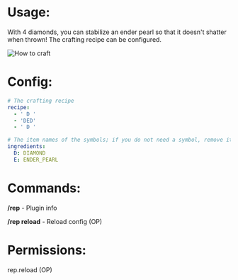 # Usage:
With 4 diamonds, you can stabilize an ender pearl so that it doesn't shatter when thrown! The crafting recipe can be configured.

![How to craft](https://i.imgur.com/kQp3CPp.png)  

# Config:
```yaml
# The crafting recipe
recipe:
  - ' D '
  - 'DED'
  - ' D '

# The item names of the symbols; if you do not need a symbol, remove it or it will error
ingredients:
  D: DIAMOND
  E: ENDER_PEARL
```

# Commands:
**/rep** - Plugin info

**/rep reload** - Reload config (OP)

# Permissions:
rep.reload (OP)
